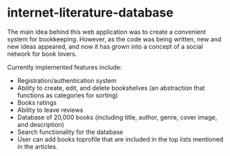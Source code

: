 # internet-literature-database
The main idea behind this web application was to create a convenient system for
bookkeeping. However, as the code was being written, new and new ideas appeared, and
now it has grown into a concept of a social network for book lovers.

Currently implemented features include:
- Registration/authentication system
- Ability to create, edit, and delete bookshelves (an abstraction that functions as categories for sorting)
- Books ratings
- Ability to leave reviews
- Database of 20,000 books (including title, author, genre, cover image, and description)
- Search functionality for the database
- User can add books toprofile that are included in the top lists mentioned in the articles.
